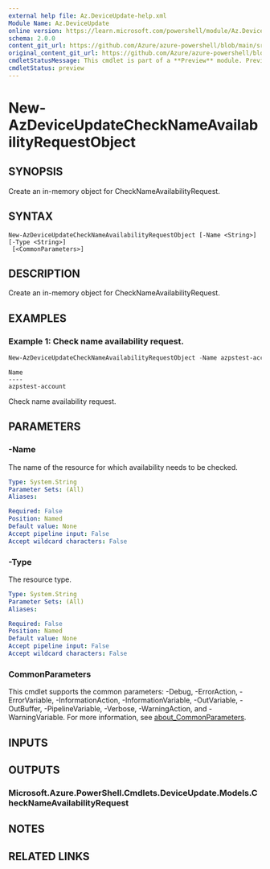 ```yaml
---
external help file: Az.DeviceUpdate-help.xml
Module Name: Az.DeviceUpdate
online version: https://learn.microsoft.com/powershell/module/Az.DeviceUpdate/new-azdeviceupdatechecknameavailabilityrequestobject
schema: 2.0.0
content_git_url: https://github.com/Azure/azure-powershell/blob/main/src/DeviceUpdate/DeviceUpdate/help/New-AzDeviceUpdateCheckNameAvailabilityRequestObject.md
original_content_git_url: https://github.com/Azure/azure-powershell/blob/main/src/DeviceUpdate/DeviceUpdate/help/New-AzDeviceUpdateCheckNameAvailabilityRequestObject.md
cmdletStatusMessage: This cmdlet is part of a **Preview** module. Preview versions aren't recommended for use in production environments. For more information, see https://aka.ms/azps-refstatus.
cmdletStatus: preview
---
```

# New-AzDeviceUpdateCheckNameAvailabilityRequestObject

## SYNOPSIS
Create an in-memory object for CheckNameAvailabilityRequest.

## SYNTAX

```
New-AzDeviceUpdateCheckNameAvailabilityRequestObject [-Name <String>] [-Type <String>]
 [<CommonParameters>]
```

## DESCRIPTION
Create an in-memory object for CheckNameAvailabilityRequest.

## EXAMPLES

### Example 1: Check name availability request.
```powershell
New-AzDeviceUpdateCheckNameAvailabilityRequestObject -Name azpstest-account -Type "Microsoft.DeviceUpdate/accounts"
```

```output
Name
----
azpstest-account
```

Check name availability request.

## PARAMETERS

### -Name
The name of the resource for which availability needs to be checked.

```yaml
Type: System.String
Parameter Sets: (All)
Aliases:

Required: False
Position: Named
Default value: None
Accept pipeline input: False
Accept wildcard characters: False
```

### -Type
The resource type.

```yaml
Type: System.String
Parameter Sets: (All)
Aliases:

Required: False
Position: Named
Default value: None
Accept pipeline input: False
Accept wildcard characters: False
```

### CommonParameters
This cmdlet supports the common parameters: -Debug, -ErrorAction, -ErrorVariable, -InformationAction, -InformationVariable, -OutVariable, -OutBuffer, -PipelineVariable, -Verbose, -WarningAction, and -WarningVariable. For more information, see [about_CommonParameters](http://go.microsoft.com/fwlink/?LinkID=113216).

## INPUTS

## OUTPUTS

### Microsoft.Azure.PowerShell.Cmdlets.DeviceUpdate.Models.CheckNameAvailabilityRequest

## NOTES

## RELATED LINKS


